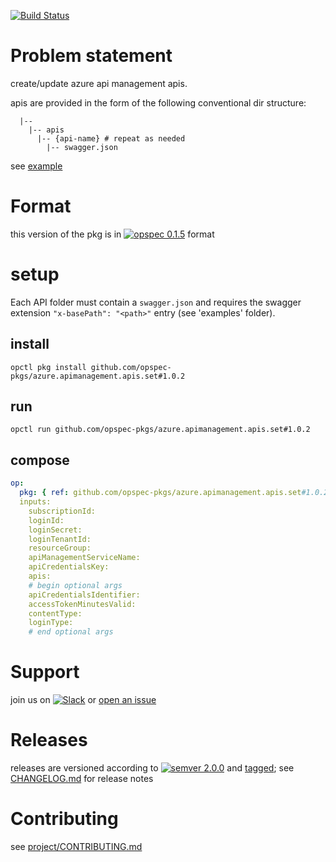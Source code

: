 [![Build Status](https://travis-ci.org/opspec-pkgs/azure.apimanagement.apis.set.svg?branch=master)](https://travis-ci.org/opspec-pkgs/azure.apimanagement.apis.set)

# Problem statement

create/update azure api management apis.

apis are provided in the form of the following conventional dir structure:
```text
  |--
    |-- apis
      |-- {api-name} # repeat as needed
        |-- swagger.json
```
see [example](example)

# Format

this version of the pkg is in
[![opspec 0.1.5](https://img.shields.io/badge/opspec-0.1.5-brightgreen.svg?colorA=6b6b6b&colorB=fc16be)](https://opspec.io/0.1.5/packages.html)
format

# setup

Each API folder must contain a `swagger.json` and requires the swagger extension `"x-basePath": "<path>"` entry (see 'examples' folder).

## install

```shell
opctl pkg install github.com/opspec-pkgs/azure.apimanagement.apis.set#1.0.2
```

## run

```
opctl run github.com/opspec-pkgs/azure.apimanagement.apis.set#1.0.2
```

## compose

```yaml
op:
  pkg: { ref: github.com/opspec-pkgs/azure.apimanagement.apis.set#1.0.2 }
  inputs:
    subscriptionId:
    loginId:
    loginSecret:
    loginTenantId:
    resourceGroup:
    apiManagementServiceName:
    apiCredentialsKey:
    apis:
    # begin optional args
    apiCredentialsIdentifier:
    accessTokenMinutesValid:
    contentType:
    loginType:
    # end optional args
```

# Support

join us on
[![Slack](https://opspec-slackin.herokuapp.com/badge.svg)](https://opspec-slackin.herokuapp.com/)
or
[open an issue](https://github.com/opspec-pkgs/azure.apimanagement.apis.set/issues)

# Releases

releases are versioned according to
[![semver 2.0.0](https://img.shields.io/badge/semver-2.0.0-brightgreen.svg)](http://semver.org/spec/v2.0.0.html)
and [tagged](https://git-scm.com/book/en/v2/Git-Basics-Tagging); see
[CHANGELOG.md](CHANGELOG.md) for release notes

# Contributing

see
[project/CONTRIBUTING.md](https://github.com/opspec-pkgs/project/blob/master/CONTRIBUTING.md)